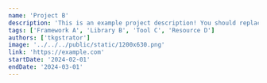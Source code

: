 ```yaml
---
name: 'Project B'
description: 'This is an example project description! You should replace this with a description of your own project.'
tags: ['Framework A', 'Library B', 'Tool C', 'Resource D']
authors: ['tkgstrator']
image: '../../../public/static/1200x630.png'
link: 'https://example.com'
startDate: '2024-02-01'
endDate: '2024-03-01'
---
```

